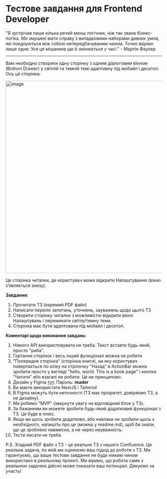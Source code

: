 # Тестове завдання для Frontend Developer
"Я зустрічав лише кілька речей менш логічних, ніж так звана бізнес-логіка. Ми змушені мати справу з випадковими наборами дивних умов, які поєднуються між собою непередбачуваним чином. Точно відомо лише одне: Уся ця мішанина ще й змінюється у часі." - Мартін Фаулер

---

Вам необхідно створити одну сторінку з одним діалоговим вікном (Bottom Drawer) у світлій та темній темі адаптивну під мобайл і десктоп. Ось ця сторінка:

<img width="619" alt="image" src="https://github.com/user-attachments/assets/2f76ba7b-ceff-4c0f-b68e-58612d0d1205">

Це сторінка читалки, де користувач може відкрити Налаштування (вікно зʼявляється знизу).

**Завдання:**
1. Прочитати ТЗ (окремий PDF файл)
2. Написати перелік запитань, уточнень, зауважень щодо цього ТЗ
3. Створити сторінку читалки з можливістю відкрити вікно Налаштувань і перемикати світлу/темну теми.
4. Сторінка має бути адаптована під мобайл і десктоп.

**Коментарі щодо виконання завдань:**
1. Ніякого API використовувати не треба. Текст вставте будь-який, просто "риба". 
2. Гортання сторінок і весь інший функціонал можна не робити
3. "Попередня сторінка" (сторінка книги), на яку користувач повертається по кліку на стрілочку "Назад" в ActionBar можна зробити просто у вигляді "hello, world. This is a book page" і кнопка "Читати" або взагалі не робити. Це не принципово.
4. Дизайн у Figma [тут](https://www.figma.com/design/c0HFGSaiSGHXR7R2VtgU7H/%D0%9F%D0%BE%D1%80%D1%82%D0%B0%D0%BB-%D1%87%D0%B8%D1%82%D0%B0%D1%87%D0%B0?node-id=6964-60365&t=Z7curd1oM72U5tB8-1). Пароль: **reader**
5. Ви маєте використати NextJS і Tailwind
6. В Figma можуть бути неточності (ТЗ має пріоритет, довіряємо ТЗ, а не дизайну).
7. Ми робимо "MVP" (звернути увагу на відповідний блок у ТЗ).
8. За бажанням ви можете зробити будь-який додатковий функціонал з ТЗ. Це буде в плюс.
9. Якщо ви щось зробити додатково, або навпаки не зробили щось з необхідного, напишіть про це (можна у readme.md), щоб би знали, що це зроблено навмисно, а не через неуважність.
10. Тести писати не треба

P.S. Згадний PDF файл з ТЗ - це реальне ТЗ з нашого Confluence. Це реальна задача, по якій ми оцінюємо ваш підхід до роботи з ТЗ. Ми гарантуємо, що ваше тестове завдання не буде ніяким чином використано в реальному проекті. Ми віримо, що робота саме з реальною задачею дійсно може показати ваш потенціал. Дякуємо за участь!
